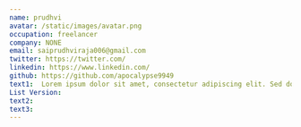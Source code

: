 ```yaml
---
name: prudhvi
avatar: /static/images/avatar.png
occupation: freelancer
company: NONE
email: saiprudhviraja006@gmail.com
twitter: https://twitter.com/
linkedin: https://www.linkedin.com/
github: https://github.com/apocalypse9949
text1:  Lorem ipsum dolor sit amet, consectetur adipiscing elit. Sed do eiusmod tempor incididunt ut labore et dolore magna aliqua. Ut enim ad minim veniam, quis nostrud exercitation ullamco laboris nisi ut aliquip ex ea commodo consequat. Duis aute irure dolor in reprehenderit in voluptate velit esse cillum dolore eu fugiat nulla pariatur. Excepteur sint occaecat cupidatat non proident, sunt in culpa qui officia deserunt mollit anim id est laborum.
List Version:
text2:
text3:
---
```

